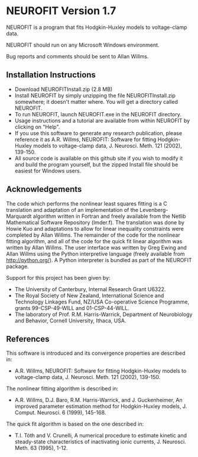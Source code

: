 # NEUROFIT  Version 1.7
NEUROFIT is a program that fits Hodgkin-Huxley models to voltage-clamp data.

NEUROFIT should run on any Microsoft Windows environment.

Bug reports and comments should be sent to Allan Willms.
## Installation Instructions
<ul>
  <li>  Download NEUROFITInstall.zip (2.8 MB)
 <li>   Install NEUROFIT by simply unzipping the file NEUROFITInstall.zip somewhere; it doesn't matter where. You will get a directory called NEUROFIT.
 <li>   To run NEUROFIT, launch NEUROFIT.exe in the NEUROFIT directory.
 <li>   Usage instructions and a tutorial are available from within NEUROFIT by clicking on "Help".
  <li>  If you use this software to generate any research publication, please reference it as
    A.R. Willms, NEUROFIT: Software for fitting Hodgkin-Huxley models to voltage-clamp data, J. Neurosci. Meth. 121 (2002), 139-150. 
    <li> All source code is available on this github site if you wish to modify it and build the program yourself, but the zipped Install file should be easiest for Windows users.
      </ul>

## Acknowledgements
The code which performs the nonlinear least squares fitting is a C translation and adaptation of an implementation of the Levenberg-Marquardt algorithm written in Fortran and freely available from the Netlib Mathematical Software Repository (lmder.f). The translation was done by Howie Kuo and adaptations to allow for linear inequality constraints were completed by Allan Willms. The remainder of the code for the nonlinear fitting algorithm, and all of the code for the quick fit linear algorithm was written by Allan Willms. The user interface was written by Greg Ewing and Allan Willms using the Python interpretive language (freely available from http://python.org/). A Python interpreter is bundled as part of the NEUROFIT package.

Support for this project has been given by:
<ul>
 <li>   The University of Canterbury, Internal Research Grant U6322.
 <li>  The Royal Society of New Zealand, International Science and Technology Linkages Fund, NZ/USA Co-operative Science Programme, grants 99-CSP-49-WILL and 01-CSP-44-WILL.
   <li> The laboratory of Prof. R.M. Harris-Warrick, Department of Neurobiology and Behavior, Cornell University, Ithaca, USA. 
</ul>

## References
This software is introduced and its convergence properties are described in:
<ul>
<li>A.R. Willms, NEUROFIT: Software for fitting Hodgkin-Huxley models to voltage-clamp data, J. Neurosci. Meth. 121 (2002), 139-150.
    </ul>

The nonlinear fitting algorithm is described in:
<ul>
<li>A.R. Willms, D.J. Baro, R.M. Harris-Warrick, and J. Guckenheimer, An improved parameter estimation method for Hodgkin-Huxley models, J. Comput. Neurosci. 6 (1999), 145-168.
</ul>
The quick fit algorithm is based on the one described in:
<ul>
<li>T.I. Tóth and V. Crunelli, A numerical procedure to estimate kinetic and steady-state characteristics of inactivating ionic currents, J. Neurosci. Meth. 63 (1995), 1-12. 
    </ul>
